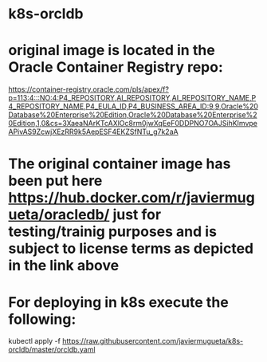 # k8s-orcldb

# original image is located in the Oracle Container Registry repo:
https://container-registry.oracle.com/pls/apex/f?p=113:4:::NO:4:P4_REPOSITORY,AI_REPOSITORY,AI_REPOSITORY_NAME,P4_REPOSITORY_NAME,P4_EULA_ID,P4_BUSINESS_AREA_ID:9,9,Oracle%20Database%20Enterprise%20Edition,Oracle%20Database%20Enterprise%20Edition,1,0&cs=3XaeaNArKTcAXlOc8rm0jwXqEeF0DDPNO7OAJSihKImvpeAPivAS9ZcwjXEzRR9k5AepESF4EKZSfNTu_g7k2aA

# The original container image has been put here https://hub.docker.com/r/javiermugueta/oracledb/ just for testing/trainig purposes and is subject to license terms as depicted in the link above


# For deploying in k8s execute the following:
kubectl apply -f https://raw.githubusercontent.com/javiermugueta/k8s-orcldb/master/orcldb.yaml
